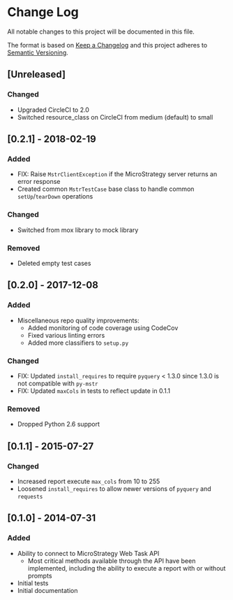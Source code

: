 # Change Log
All notable changes to this project will be documented in this file.

The format is based on [Keep a Changelog](http://keepachangelog.com/)
and this project adheres to [Semantic Versioning](http://semver.org/).

## [Unreleased]

### Changed
- Upgraded CircleCI to 2.0
- Switched resource_class on CircleCI from medium (default) to small

## [0.2.1] - 2018-02-19

### Added
- FIX: Raise `MstrClientException` if the MicroStrategy server returns an error response
- Created common `MstrTestCase` base class to handle common `setUp`/`tearDown` operations

### Changed
- Switched from mox library to mock library

### Removed
- Deleted empty test cases

## [0.2.0] - 2017-12-08

### Added
- Miscellaneous repo quality improvements:
  - Added monitoring of code coverage using CodeCov
  - Fixed various linting errors
  - Added more classifiers to `setup.py`

### Changed
- FIX: Updated `install_requires` to require `pyquery` < 1.3.0 since 1.3.0 is not compatible with `py-mstr`
- FIX: Updated `maxCols` in tests to reflect update in 0.1.1

### Removed
- Dropped Python 2.6 support

## [0.1.1] - 2015-07-27

### Changed
- Increased report execute `max_cols` from 10 to 255
- Loosened `install_requires` to allow newer versions of `pyquery` and `requests`

## [0.1.0] - 2014-07-31

### Added
- Ability to connect to MicroStrategy Web Task API
  - Most critical methods available through the API have been implemented, including the ability to execute a report with or without prompts
- Initial tests
- Initial documentation
